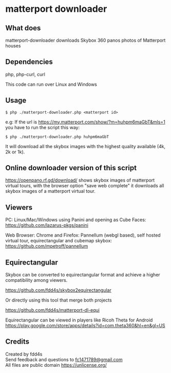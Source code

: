 # matterport downloader

## What does

matterport-downloader downloads Skybox 360 panos photos of Matterport houses

## Dependencies

php, php-curl, curl  

This code can run over Linux and Windows  

## Usage

    $ php ./matterport-downloader.php <matterport id>  

e.g: If the url is https://my.matterport.com/show/?m=huhpm6maGbT&mls=1 you have to run the script this way:  

    $ php ./matterport-downloader.php huhpm6maGbT  

It will download all the skybox images with the highest quality available (4k, 2k or 1k).  

## Online downloader version of this script

https://openpano.rf.gd/download/ shows skybox images of matterport virtual tours, with the browser option "save web complete" it downloads all skybox images of a matterport virtual tour.

## Viewers

PC: Linux/Mac/Windows using Panini and opening as Cube Faces: https://github.com/lazarus-pkgs/panini  

Web Browser: Chrome and Firefox: Pannellum (webgl based), self hosted virtual tour, equirectangular and cubemap skybox: https://github.com/mpetroff/pannellum  

## Equirectangular

Skybox can be converted to equirectangular format and achieve a higher compatibility among viewers.  

https://github.com/fdd4s/skybox2equirectangular  

Or directly using this tool that merge both projects

https://github.com/fdd4s/matterport-dl-equi  

Equirectangular can be viewed in players like Ricoh Theta for Android https://play.google.com/store/apps/details?id=com.theta360&hl=en&gl=US  

## Credits

Created by fdd4s  
Send feedback and questions to fc1471789@gmail.com  
All files are public domain https://unlicense.org/  
